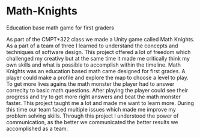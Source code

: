 # Math-Knights
Education base math game for first graders

As part of the CMPT*322 class we made a Unity game called Math Knights. As a part of a team of three I learned to understand the concepts and techniques of software design. This project offered a lot of freedom which challenged my creativy but at the same time it made me critically think my own skills and what is possible to accomplish within the timeline. Math Knights was an education based math came designed for first grades. A player could make a profile and explore the map to choose a level to play. To get more lives agains the math monster the player had to answer correclty to basic math questions. After playing the player could see their progress and try to get more right answers and beat the math monster faster. This project taught me a lot and made me want to learn more. During this time our team faced multiple issues which made me improve my problem solving skills. Through this project I understood the power of communication, as the better we communicated the better results we accomplished as a team.
